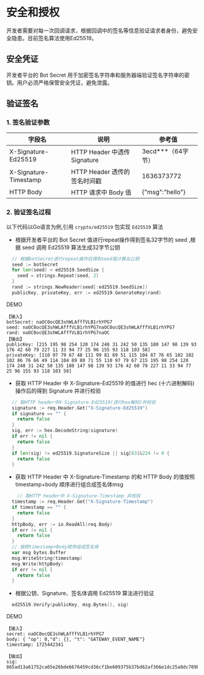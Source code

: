# 安全和授权

开发者需要对每一次回调请求，根据回调中的签名等信息验证请求者身份，避免安全隐患。目前签名算法使用Ed25519。

## 安全凭证

开发者平台的 Bot Secret 用于加密签名字符串和服务器端验证签名字符串的密钥。用户必须严格保管安全凭证，避免泄露。

## 验证签名

### 1. 签名验证参数

| 字段名                   | 说明                        | 参考值             |
|-----------------------|---------------------------|-----------------|
| X-Signature-Ed25519   | HTTP Header 中透传 Signature | 3ecd***（64字节）   |
| X-Signature-Timestamp | HTTP Header 透传的签名时间戳      | 1636373772      |
| HTTP Body             | HTTP 请求中 Body 值           | {"msg":"hello"} |

### 2. 验证签名过程

以下代码以Go语言为例,引用 `crypto/ed25519` 包实现 `Ed25519` 算法

- 根据开发者平台的 Bot Secret 值进行repeat操作得到签名32字节的 seed ,根据 seed 调用 Ed25519 算法生成32字节公钥

```go
  // 根据botSecret进行repeat操作后得到seed值计算出公钥
  seed := botSecret
  for len(seed) < ed25519.SeedSize {
    seed = strings.Repeat(seed, 2)
  }
  rand := strings.NewReader(seed[:ed25519.SeedSize])
  publicKey, privateKey, err := ed25519.GenerateKey(rand)
```

DEMO
```
【输入】
botSecret: naOC0ocQE3shWLAfffVLB1rhYPG7 
seed: naOC0ocQE3shWLAfffVLB1rhYPG7naOC0ocQE3shWLAfffVLB1rhYPG7
rand: naOC0ocQE3shWLAfffVLB1rhYPG7naOC
【输出】
publicKey: [215 195 98 254 120 174 248 31 242 50 135 180 147 98 139 93 176 42 60 79 227 11 33 94 77 25 96 155 93 118 103 58]
privateKey: [110 97 79 67 48 111 99 81 69 51 115 104 87 76 65 102 102 102 86 76 66 49 114 104 89 80 71 55 110 97 79 67 215 195 98 254 120 174 248 31 242 50 135 180 147 98 139 93 176 42 60 79 227 11 33 94 77 25 96 155 93 118 103 58]
```

- 获取 HTTP Header 中 X-Signature-Ed25519 的值进行 hec (十六进制解码)操作后的得到 Signature 并进行校验

```go
  // 取HTTP header中X-Signature-Ed25519(进行hex解码)并校验 
  signature := req.Header.Get("X-Signature-Ed25519")
  if signature == "" {
    return false
  }
  sig, err := hex.DecodeString(signature)
  if err != nil {
    return false
  }
  if len(sig) != ed25519.SignatureSize || sig[63]&224 != 0 {
    return false
  }
```

- 获取 HTTP Header 中 X-Signature-Timestamp 的和 HTTP Body 的值按照 timestamp+body 顺序进行组合成签名体msg

```go
    // 取HTTP header中 X-Signature-Timestamp 并校验
  timestamp := req.Header.Get("X-Signature-Timestamp")
  if timestamp == "" {
    return false
  }
  httpBody, err := io.ReadAll(req.Body)
  if err != nil {
    return false
  }
  // 按照timestamp+Body顺序组成签名体
  var msg bytes.Buffer
  msg.WriteString(timestamp)
  msg.Write(httpBody)
  if err != nil {
    return false
  }
```

- 根据公钥、Signature、签名体调用 Ed25519 算法进行验证

```go
  ed25519.Verify(publicKey, msg.Bytes(), sig)
```

DEMO
```
【输入】
secret: naOC0ocQE3shWLAfffVLB1rhYPG7
body: { "op": 0,"d": {}, "t": "GATEWAY_EVENT_NAME"}
timestamp: 1725442341

【输出】
sig: 865ad13a61752ca65e26bde6676459cd36cf1be609375b37bd62af366e1dc25a8dc789ba7f14e017ada3d554c671a911bfdf075ba54835b23391d509579ed002

```
